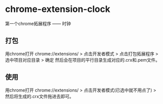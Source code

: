 # chrome-extension-clock

第一个chrome拓展程序 —— 时钟


## 打包

用chrome打开 chrome://extensions/ > 点击开发者模式 > 点击打包拓展程序 > 选中项目对应目录 > 确定
然后会在项目的平行目录生成对应的.crx和.pem文件。


## 使用

用chrome打开 chrome://extensions/ > 点击开发者模式(已选中就不用点了) > 然后将生成的.crx文件拖进去即可。
